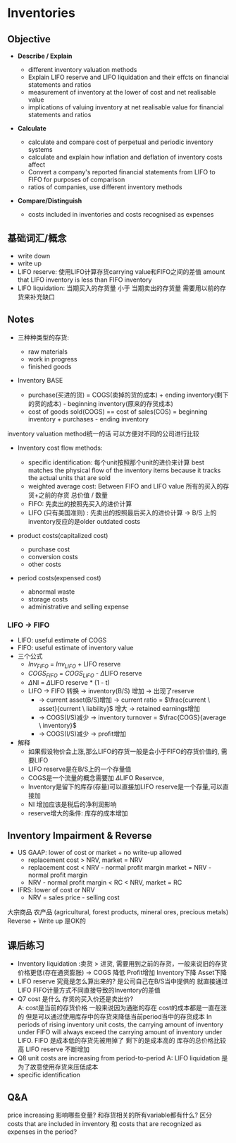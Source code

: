 # Inventories


## Objective 
* **Describe / Explain**
  * different inventory valuation methods 
  * Explain LIFO reserve and LIFO liquidation and their effcts on financial statements and ratios
  * measurement of inventory at the lower of cost and net realisable value
  * implications of valuing inventory at net realisable value for financial statements and ratios

* **Calculate**
  * calculate and compare cost of perpetual and periodic inventory systems
  * calculate and explain how inflation and deflation of inventory costs affect 
  * Convert a company's reported financial statements from LIFO to FIFO for purposes of comparison
  * ratios of companies, use different inventory methods

* **Compare/Distinguish**
  * costs included in inventories and costs recognised as expenses 

## 基础词汇/概念
* write down
* write up
* LIFO reserve: 使用LIFO计算存货carrying value和FIFO之间的差值 amount that LIFO inventory is less than FIFO inventory
* LIFO liquidation: 当期买入的存货量 小于 当期卖出的存货量 需要用以前的存货来补充缺口

## Notes

* 三种种类型的存货:
  * raw materials
  * work in progress
  * finished goods

* Inventory BASE 
  * purchase(买进的货) = COGS(卖掉的货的成本) + ending inventory(剩下的货的成本) - beginning inventory(原来的存货成本)
  * cost of goods sold(COGS) == cost of sales(COS) = beginning inventory + purchases - ending inventory 

inventory valuation method统一的话 可以方便对不同的公司进行比较

* Inventory cost flow methods:
  * specific identification: 每个unit按照那个unit的进价来计算 best matches the physical flow of the inventory items because it tracks the actual units that are sold
  * weighted average cost: Between FIFO and LIFO value 所有的买入的存货+之前的存货 总价值 / 数量  
  * FIFO: 先卖出的按照先买入的进价计算
  * LIFO (只有美国准则) : 先卖出的按照最后买入的进价计算 -> B/S 上的inventory反应的是older outdated costs 

* product costs(capitalized cost)
  * purchase cost
  * conversion costs
  * other costs
* period costs(expensed cost) 
  * abnormal waste
  * storage costs
  * administrative and selling expense

### LIFO -> FIFO
* LIFO: useful estimate of COGS
* FIFO: useful estimate of inventory value
* 三个公式
  * $Inv_{FIFO}$ = $Inv_{LIFO}$ + LIFO reserve
  * $COGS_{FIFO}$ = $COGS_{LIFO}$ - $\Delta$LIFO reserve
  * $\Delta$NI = $\Delta$LIFO reserve * (1 - t)  
  * LIFO -> FIFO 转换  -> inventory(B/S) 增加 -> 出现了reserve 
    * -> current asset(B/S)增加 -> current ratio = $\frac{current \ asset}{current \ liability}$ 增大 -> retained earnings增加
    * -> COGS(I/S)减少 -> inventory turnover = $\frac{COGS}{average \ inventory}$
    * -> COGS(I/S)减少 -> profit增加 
* 解释
  * 如果假设物价会上涨,那么LIFO的存货一般是会小于FIFO的存货价值的, 需要LIFO 
  * LIFO reserve是在B/S上的一个存量值
  * COGS是一个流量的概念需要加 $\Delta$LIFO Reservce, 
  * Inventory是留下的库存(存量)可以直接加LIFO reserve是一个存量,可以直接加
  * NI 增加应该是税后的净利润影响
  * reserve增大的条件: 库存的成本增加 

## Inventory Impairment & Reverse
* US GAAP: lower of cost or market + no write-up allowed 
  * replacement cost > NRV, market = NRV
  * replacement cost < NRV - normal profit margin market = NRV - normal profit margin
  * NRV - normal profit margin < RC < NRV, market = RC
* IFRS: lower of cost or NRV
  * NRV = sales price - selling cost

大宗商品 农产品 (agricultural, forest products, mineral ores, precious metals) Reverse + Write up 是OK的

## 课后练习
* Inventory liquidation :卖货 > 进货, 需要用到之前的存货，一般来说旧的存货价格更低(存在通货膨胀) -> COGS 降低 Profit增加 Inventory下降 Asset下降  
* LIFO reserve 究竟是怎么算出来的? 是公司自己在B/S当中提供的 就直接通过LIFO FIFO计量方式不同直接导致的Inventory的差值 
* Q7 cost 是什么 存货的买入价还是卖出价?  
A: cost是当前的存货价格 一般来说因为通胀的存在 cost的成本都是一直在涨的 但是可以通过使用库存中的存货来降低当前period当中的存货成本 
In periods of rising inventory unit costs, the carrying amount of inventory under FIFO will always exceed the carrying amount of inventory under LIFO.  FIFO 是成本低的存货先被用掉了 剩下的是成本高的 库存的总价格比较高 LIFO reserve 不断增加
* Q8 unit costs are increasing from period-to-period
A: LIFO liquidation  是为了故意使用存货来压低成本
* specific identification 


## Q&A
price increasing 影响哪些变量? 和存货相关的所有variable都有什么? 
区分 costs that are included in inventory 和 costs that are recognized as expenses in the period?